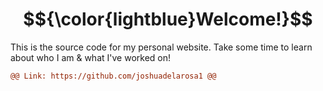 # $${\color{lightblue}Welcome!}$$

This is the source code for my personal website.
Take some time to learn about who I am & what I've worked on!

```diff
@@ Link: https://github.com/joshuadelarosa1 @@
```